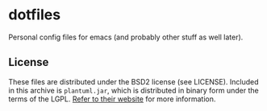 # dotfiles
Personal config files for emacs (and probably other stuff as well later).

## License
These files are distributed under the BSD2 license (see LICENSE). Included in this archive is `plantuml.jar`, which is distributed in binary form under the terms of the LGPL. [Refer to their website](http://plantuml.com/) for more information.
